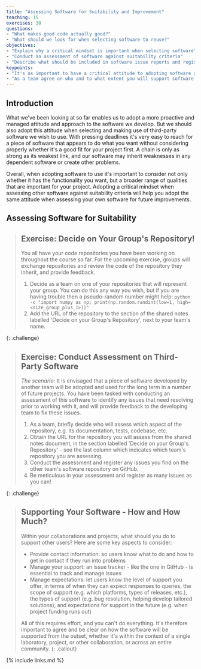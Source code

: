 ```yaml
---
title: "Assessing Software for Suitability and Improvement"
teaching: 15
exercises: 30
questions:
- "What makes good code actually good?"
- "What should we look for when selecting software to reuse?"
objectives:
- "Explain why a critical mindset is important when selecting software"
- "Conduct an assessment of software against suitability criteria"
- "Describe what should be included in software issue reports and register them"
keypoints:
- "It's as important to have a critical attitude to adopting software as we do to developing it."
- "As a team agree on who and to what extent you will support software you make available to others."
---
```


## Introduction

What we've been looking at so far enables us to adopt
a more proactive and managed attitude and approach to the software we develop.
But we should also adopt this attitude when
selecting and making use of third-party software we wish to use.
With pressing deadlines it's very easy to reach for
a piece of software that appears to do what you want
without considering properly whether it's a good fit for your project first.
A chain is only as strong as its weakest link,
and our software may inherit weaknesses in any dependent software or create other problems.

Overall, when adopting software to use it's important to consider
not only whether it has the functionality you want,
but a broader range of qualities that are important for your project.
Adopting a critical mindset when assessing other software against suitability criteria
will help you adopt the same attitude when assessing your own software for future improvements.

## Assessing Software for Suitability

> ## Exercise: Decide on Your Group's Repository!
>
> You all have your code repositories you have been working on throughout the course so far.
> For the upcoming exercise,
> groups will exchange repositories and review the code of the repository they inherit,
> and provide feedback.
>
> 1. Decide as a team on one of your repositories that will represent your group.
>    You can do this any way you wish,
>    but if you are having trouble then a pseudo-random number might help:
>    `python -c "import numpy as np; print(np.random.randint(low=1, high=<size_group_plus_1>))"`
> 2. Add the URL of the repository to
>    the section of the shared notes labelled 'Decide on your Group's Repository',
>    next to your team's name.
>
> 
{: .challenge}

> ## Exercise: Conduct Assessment on Third-Party Software
>
> *The scenario:* It is envisaged that a piece of software developed by another team will be
> adopted and used for the long term in a number of future projects.
> You have been tasked with conducting an assessment of this software
> to identify any issues that need resolving prior to working with it,
> and will provide feedback to the developing team to fix these issues.
>
> 1. As a team, briefly decide who will assess which aspect of the repository,
>    e.g. its documentation, tests, codebase, etc.
> 2. Obtain the URL for the repository you will assess from the shared notes document,
>    in the section labelled 'Decide on your Group's Repository' -
>    see the last column which indicates which team's repository you are assessing.
> 3. Conduct the assessment
>    and register any issues you find on the other team's software repository on GitHub.
> 4. Be meticulous in your assessment and register as many issues as you can!
>
> 
{: .challenge}


> ## Supporting Your Software - How and How Much?
>
> Within your collaborations and projects, what should you do to support other users?
> Here are some key aspects to consider:
>
> - Provide contact information:
>   so users know what to do and how to get in contact if they run into problems
> - Manage your support:
>   an issue tracker - like the one in GitHub - is essential to track and manage issues
> - Manage expectations:
>   let users know the level of support you offer,
>   in terms of when they can expect responses to queries,
>   the scope of support (e.g. which platforms, types of releases, etc.),
>   the types of support (e.g. bug resolution, helping develop tailored solutions),
>   and expectations for support in the future (e.g. when project funding runs out)
>
> All of this requires effort, and you can't do everything.
> It's therefore important to agree and be clear on
> how the software will be supported from the outset,
> whether it's within the context of a single laboratory,
> project,
> or other collaboration,
> or across an entire community.
{: .callout}

{% include links.md %}
